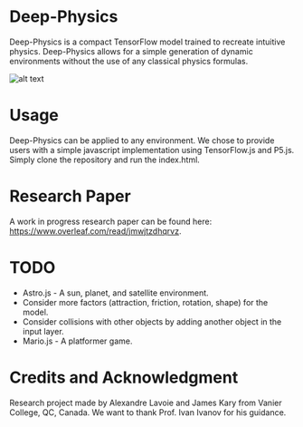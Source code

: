 # Deep-Physics
Deep-Physics is a compact TensorFlow model trained to recreate intuitive physics. Deep-Physics allows for a simple generation of dynamic environments without the use of any classical physics formulas.

![alt text](https://github.com/alexandre-lavoie/deep-physics/blob/master/images/Particle.gif?raw=true)

# Usage
Deep-Physics can be applied to any environment. We chose to provide users with a simple javascript implementation using TensorFlow.js and P5.js. Simply clone the repository and run the index.html.

# Research Paper
A work in progress research paper can be found here: https://www.overleaf.com/read/jmwjtzdhqrvz.

# TODO
* Astro.js - A sun, planet, and satellite environment.
* Consider more factors (attraction, friction, rotation, shape) for the model.
* Consider collisions with other objects by adding another object in the input layer.
* Mario.js - A platformer game.

# Credits and Acknowledgment

Research project made by Alexandre Lavoie and James Kary from Vanier College, QC, Canada. We want to thank Prof. Ivan Ivanov for his guidance.
